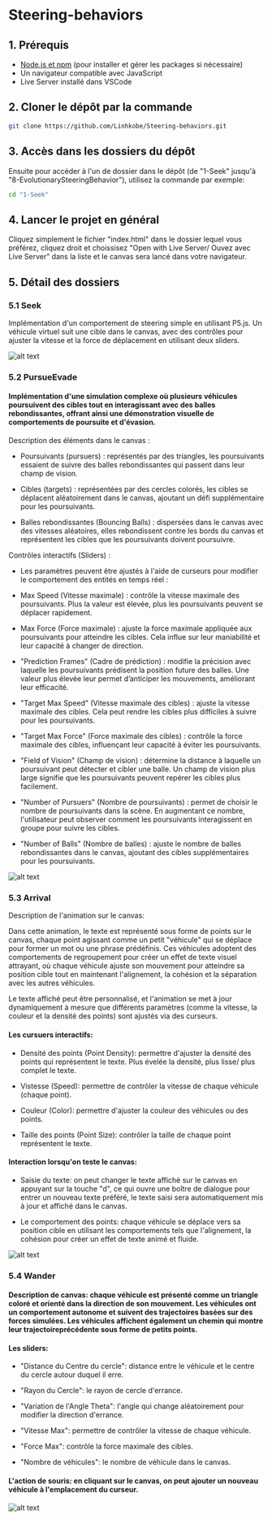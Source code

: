 # Steering-behaviors

## 1. Prérequis 

- [Node.js et npm](https://nodejs.org) (pour installer et gérer les packages si nécessaire)
- Un navigateur compatible avec JavaScript
- Live Server installé dans VSCode

## 2. Cloner le dépôt par la commande

```bash
git clone https://github.com/Linhkobe/Steering-behaviors.git 
```
## 3. Accès dans les dossiers du dépôt

Ensuite pour accéder à l'un de dossier dans le dépôt (de "1-Seek" jusqu'à "8-EvolutionarySteeringBehavior"), utilisez la commande par exemple:

```bash
cd "1-Seek"
```
## 4. Lancer le projet en général

Cliquez simplement le fichier "index.html" dans le dossier lequel vous préférez, cliquez droit et choissisez "Open with Live Server/ Ouvez avec Live Server" dans la liste et le canvas sera lancé dans votre navigateur. 

## 5. Détail des dossiers 

### 5.1 Seek  

Implémentation d'un comportement de steering simple en utilisant P5.js. Un véhicule virtuel suit une cible dans le canvas, avec des contrôles pour ajuster la vitesse et la force de déplacement en utilisant deux sliders.

![alt text](image.png)

### 5.2 PursueEvade 

#### Implémentation d'une simulation complexe où plusieurs véhicules poursuivent des cibles tout en interagissant avec des balles rebondissantes, offrant ainsi une démonstration visuelle de comportements de poursuite et d'évasion.

Description des éléments dans le canvas :
- Poursuivants (pursuers) : représentés par des triangles, les poursuivants essaient de suivre des balles rebondissantes qui passent dans leur champ de vision.

- Cibles (targets) : représentées par des cercles colorés, les cibles se déplacent aléatoirement dans le canvas, ajoutant un défi supplémentaire pour les poursuivants.

- Balles rebondissantes (Bouncing Balls) : dispersées dans le canvas avec des vitesses aléatoires, elles rebondissent contre les bords du canvas et représentent les cibles que les poursuivants doivent poursuivre.

Contrôles interactifs (Sliders) :
- Les paramètres peuvent être ajustés à l'aide de curseurs pour modifier le comportement des entités en temps réel :

+ Max Speed (Vitesse maximale) : contrôle la vitesse maximale des poursuivants. Plus la valeur est élevée, plus les poursuivants peuvent se déplacer rapidement.

+ Max Force (Force maximale) : ajuste la force maximale appliquée aux poursuivants pour atteindre les cibles. Cela influe sur leur maniabilité et leur capacité à changer de direction.

+ "Prediction Frames" (Cadre de prédiction) : modifie la précision avec laquelle les poursuivants prédisent la position future des balles. Une valeur plus élevée leur permet d’anticiper les mouvements, améliorant leur efficacité.

+ "Target Max Speed" (Vitesse maximale des cibles) : ajuste la vitesse maximale des cibles. Cela peut rendre les cibles plus difficiles à suivre pour les poursuivants.

+ "Target Max Force" (Force maximale des cibles) : contrôle la force maximale des cibles, influençant leur capacité à éviter les poursuivants.

+ "Field of Vision" (Champ de vision) : détermine la distance à laquelle un poursuivant peut détecter et cibler une balle. Un champ de vision plus large signifie que les poursuivants peuvent repérer les cibles plus facilement.

+ "Number of Pursuers" (Nombre de poursuivants) : permet de choisir le nombre de poursuivants dans la scène. En augmentant ce nombre, l'utilisateur peut observer comment les poursuivants interagissent en groupe pour suivre les cibles.

+ "Number of Balls" (Nombre de balles) : ajuste le nombre de balles rebondissantes dans le canvas, ajoutant des cibles supplémentaires pour les poursuivants.

![alt text](image-1.png)

### 5.3 Arrival

Description de l'animation sur le canvas: 

Dans cette animation, le texte est représenté sous forme de points sur le canvas, chaque point agissant comme un petit "véhicule" qui se déplace pour former un mot ou une phrase prédéfinis. Ces véhicules adoptent des comportements de regroupement pour créer un effet de texte visuel attrayant, où chaque véhicule ajuste son mouvement pour atteindre sa position cible tout en maintenant l'alignement, la cohésion et la séparation avec les autres véhicules.

Le texte affiché peut être personnalisé, et l'animation se met à jour dynamiquement à mesure que différents paramètres (comme la vitesse, la couleur et la densité des points) sont ajustés via des curseurs.

#### Les cursuers interactifs: 

+ Densité des points (Point Density): permettre d'ajuster la densité des points qui représentent le texte. Plus évelée la densité, plus lisse/ plus complet le texte. 

+ Vistesse (Speed): permettre de contrôler la vitesse de chaque véhicule (chaque point).

+ Couleur (Color): permettre d'ajuster la couleur des véhicules ou des points.

+ Taille des points (Point Size): contrôler la taille de chaque point représentent le texte. 

#### Interaction lorsqu'on teste le canvas:

+ Saisie du texte: on peut changer le texte affiché sur le canvas en appuyant sur la touche "d", ce qui ouvre une boître de dialogue pour entrer un nouveau texte préféré, le texte saisi sera automatiquement mis à jour et affiché dans le canvas. 

+ Le comportement des points: chaque véhicule se déplace vers sa position cible en utilisant les comportements tels que l'alignement, la cohésion pour créer un effet de texte animé et fluide. 

![alt text](image-2.png)

### 5.4 Wander

#### Description de canvas: chaque véhicule est présenté comme un triangle coloré et orienté dans la direction de son mouvement. Les véhicules ont un comportement autonome et suivent des trajectoires basées sur des forces simulées. Les véhicules affichent également un chemin qui montre leur trajectoireprécédente sous forme de petits points. 

#### Les sliders: 

+ "Distance du Centre du cercle": distance entre le véhicule et le centre du cercle autour duquel il erre. 

+ "Rayon du Cercle": le rayon de cercle d'errance.

+ "Variation de l'Angle Theta": l'angle qui change aléatoirement pour modifier la direction d'errance. 

+ "Vitesse Max": permettre de contrôler la vitesse de chaque véhicule.

+ "Force Max": contrôle la force maximale des cibles.

+ "Nombre de véhicules": le nombre de véhicule dans le canvas.

#### L'action de souris: en cliquant sur le canvas, on peut ajouter un nouveau véhicule à l'emplacement du curseur. 

![alt text](image-3.png)